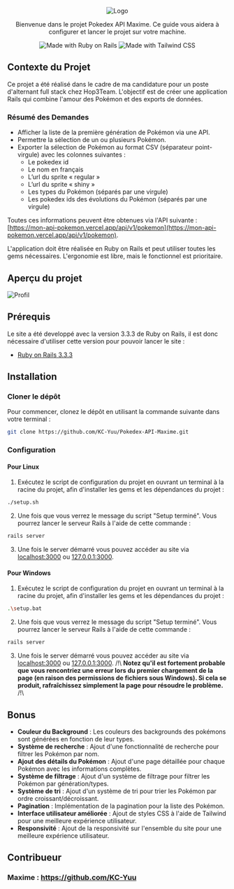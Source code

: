 <p align="center">
  <img src="https://i.goopics.net/8jhjnj.png" alt="Logo" />
</p>

<p align="center">
  Bienvenue dans le projet Pokedex API Maxime. Ce guide vous aidera à configurer et lancer le projet sur votre machine.
</p>

<p align="center">
  <img src="https://img.shields.io/badge/Made%20with-Ruby%20on%20Rails-red" alt="Made with Ruby on Rails" />
  <img src="https://img.shields.io/badge/Made%20with-Tailwind%20CSS-blue" alt="Made with Tailwind CSS" />
</p>

## Contexte du Projet

Ce projet a été réalisé dans le cadre de ma candidature pour un poste d'alternant full stack chez Hop3Team. L'objectif est de créer une application Rails qui combine l'amour des Pokémon et des exports de données.

### Résumé des Demandes

- Afficher la liste de la première génération de Pokémon via une API.
- Permettre la sélection de un ou plusieurs Pokémon.
- Exporter la sélection de Pokémon au format CSV (séparateur point-virgule) avec les colonnes suivantes :
  - Le pokedex id
  - Le nom en français
  - L’url du sprite « regular »
  - L’url du sprite « shiny »
  - Les types du Pokémon (séparés par une virgule)
  - Les pokedex ids des évolutions du Pokémon (séparés par une virgule)

Toutes ces informations peuvent être obtenues via l'API suivante : [https://mon-api-pokemon.vercel.app/api/v1/pokemon](https://mon-api-pokemon.vercel.app/api/v1/pokemon).

L'application doit être réalisée en Ruby on Rails et peut utiliser toutes les gems nécessaires. L'ergonomie est libre, mais le fonctionnel est prioritaire.

## Aperçu du projet

![Profil](https://i.goopics.net/ymhs2p.png)

## Prérequis
Le site a été developpé avec la version 3.3.3 de Ruby on Rails, il est donc nécessaire d'utiliser cette version pour pouvoir lancer le site :
- [Ruby on Rails 3.3.3](https://rubyonrails.org/)

## Installation

### Cloner le dépôt

Pour commencer, clonez le dépôt en utilisant la commande suivante dans votre terminal :
```bash
git clone https://github.com/KC-Yuu/Pokedex-API-Maxime.git
```

### Configuration

#### Pour Linux

1. Exécutez le script de configuration du projet en ouvrant un terminal à la racine du projet, afin d'installer les gems et les dépendances du projet :
```bash
./setup.sh
```

2. Une fois que vous verrez le message du script "Setup terminé". Vous pourrez lancer le serveur Rails à l'aide de cette commande :
```bash
rails server
```

3. Une fois le server démarré vous pouvez accéder au site via [localhost:3000](http://localhost:3000) ou [127.0.0.1:3000](http://127.0.0.1:3000).

#### Pour Windows

1. Exécutez le script de configuration du projet en ouvrant un terminal à la racine du projet, afin d'installer les gems et les dépendances du projet :
```bash
.\setup.bat
```

2. Une fois que vous verrez le message du script "Setup terminé". Vous pourrez lancer le serveur Rails à l'aide de cette commande :
```bash
rails server
```

3. Une fois le server démarré vous pouvez accéder au site via [localhost:3000](http://localhost:3000) ou [127.0.0.1:3000](http://127.0.0.1:3000).
/!\ **Notez qu'il est fortement probable que vous rencontriez une erreur lors du premier chargement de la page (en raison des permissions de fichiers sous Windows). Si cela se produit, rafraîchissez simplement la page pour résoudre le problème.** /!\

## Bonus

- **Couleur du Background** : Les couleurs des backgrounds des pokémons sont générées en fonction de leur types.
- **Système de recherche** : Ajout d'une fonctionnalité de recherche pour filtrer les Pokémon par nom.
- **Ajout des détails du Pokémon** : Ajout d'une page détaillée pour chaque Pokémon avec les informations complètes.
- **Système de filtrage** : Ajout d'un système de filtrage pour filtrer les Pokémon par génération/types.
- **Système de tri** : Ajout d'un système de tri pour trier les Pokémon par ordre croissant/décroissant.
- **Pagination** : Implémentation de la pagination pour la liste des Pokémon.
- **Interface utilisateur améliorée** : Ajout de styles CSS à l'aide de Tailwind pour une meilleure expérience utilisateur.
- **Responsivité** : Ajout de la responsivité sur l'ensemble du site pour une meilleure expérience utilisateur.

## Contribueur

### Maxime : https://github.com/KC-Yuu
